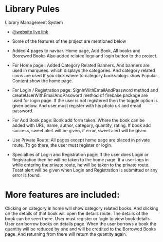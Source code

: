 # Library Pules
Library Management System

- [@website live link](https://library-pulse.web.app/)

- Some of the features of the project are mentioned below

- Added 4 pages to navbar.
Home page, Add Book, All books and Borrowed Books
Also added related logo and login button to the project.

- For Home page : 
Added Category Related Banners. And banners are used in marquees. which displays the categories. And category related icons are used If you click where to category books.blogs show Popular Content show the home page.

- For Login / Registration page: 
SignInWithEmailAndPassword method and createUserWithEmailAndPassword method of firebase package are used for login page. If the user is not registered then the toggle option is given below. And user must register with his photo url and email password.

- For Add Book page: 
Book add form taken. Where the book can be added with URL, name, author, category, quantity, rating.
If book add success, sweet alert will be given, if error, sweet alert will be given.

- Use Private Route: 
All pages except home page are placed in private route. To go there, the user must register or login.

- Specialties of Login and Registration page: 
If the user does Login or Registration then he will be taken to the home page. If a user logs in while entering the private route, he will be taken to the private route. Toast alert will be given when Login and Registration is submitted or any error is found.

# More features are included:
Clicking on category in home will show category related books. And clicking on the details of that book will open the details route. The details of the book can be seen there.
User must register or login to view book details. User can borrow books on details page. When the user borrows a book the quantity will be reduced by one and will be credited to the Borrowed Books page. And returning from there will return the quantity again.